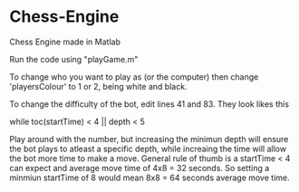 # Chess-Engine
Chess Engine made in Matlab

Run the code using "playGame.m"

To change who you want to play as (or the computer) then change 'playersColour' to 1 or 2, being white and black.

To change the difficulty of the bot,  edit lines 41 and 83. They look likes this

  while toc(startTime) < 4 || depth < 5

Play around with the number, but increasing the minimun depth will ensure the bot plays to atleast a specific depth, while increaing the time will allow the bot more time to make a move.
General rule of thumb is a startTime < 4 can expect and average move time of 4x8 = 32 seconds. So setting a minmiun startTime of 8 would mean 8x8 = 64 seconds average move time.
